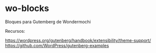 # wo-blocks
Bloques para Gutemberg de Wondermochi

Recursos:

https://wordpress.org/gutenberg/handbook/extensibility/theme-support/
https://github.com/WordPress/gutenberg-examples